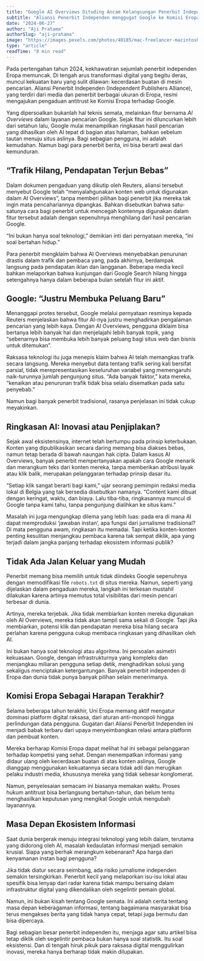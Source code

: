 ```yaml
---
title: "Google AI Overviews Dituding Ancam Kelangsungan Penerbit Independen"
subtitle: "Aliansi Penerbit Independen menggugat Google ke Komisi Eropa terkait fitur AI Overviews yang dinilai merugikan media dengan menurunkan trafik, pendapatan, dan visibilitas konten mereka."
date: "2024-06-27"
author: "Aji Pratama"
authorSlug: "aji-pratama"
image: "https://images.pexels.com/photos/40185/mac-freelancer-macintosh-macbook-40185.jpeg?auto=compress&cs=tinysrgb&w=800&h=400&fit=crop"
type: "article"
readTime: "8 min read"
---
```


Pada pertengahan tahun 2024, kekhawatiran sejumlah penerbit independen Eropa memuncak. Di tengah arus transformasi digital yang begitu deras, muncul kekuatan baru yang sulit dilawan: kecerdasan buatan di mesin pencarian. Aliansi Penerbit Independen (Independent Publishers Alliance), yang terdiri dari media dan penerbit berbagai ukuran di Eropa, resmi mengajukan pengaduan antitrust ke Komisi Eropa terhadap Google.

Yang dipersoalkan bukanlah hal teknis semata, melainkan fitur bernama *AI Overviews* dalam layanan pencarian Google. Sejak fitur ini diluncurkan lebih dari setahun lalu, Google mulai menampilkan ringkasan hasil pencarian yang dihasilkan oleh AI tepat di bagian atas halaman, bahkan sebelum tautan menuju situs aslinya. Bagi sebagian pengguna, ini adalah kemudahan. Namun bagi para penerbit berita, ini bisa berarti awal dari kemunduran.

## “Trafik Hilang, Pendapatan Terjun Bebas”

Dalam dokumen pengaduan yang dikutip oleh Reuters, aliansi tersebut menyebut Google telah “menyalahgunakan konten web untuk digunakan dalam AI Overviews”, tanpa memberi pilihan bagi penerbit jika mereka tak ingin mata pencahariannya dipangkas. Bahkan disebutkan bahwa satu-satunya cara bagi penerbit untuk mencegah kontennya digunakan dalam fitur tersebut adalah dengan sepenuhnya menghilang dari hasil pencarian Google.

“Ini bukan hanya soal teknologi,” demikian inti dari pernyataan mereka, “ini soal bertahan hidup.”

Para penerbit mengklaim bahwa AI Overviews menyebabkan penurunan drastis dalam trafik dan pembaca yang, pada akhirnya, berdampak langsung pada pendapatan iklan dan langganan. Beberapa media kecil bahkan melaporkan bahwa kunjungan dari Google Search hilang hingga setengahnya hanya dalam beberapa bulan setelah fitur ini aktif.

## Google: “Justru Membuka Peluang Baru”

Menanggapi protes tersebut, Google melalui pernyataan resminya kepada Reuters menjelaskan bahwa fitur AI-nya justru menghadirkan pengalaman pencarian yang lebih kaya. Dengan AI Overviews, pengguna diklaim bisa bertanya lebih banyak hal dan menjelajahi lebih banyak topik, yang “sebenarnya bisa membuka lebih banyak peluang bagi situs web dan bisnis untuk ditemukan”.

Raksasa teknologi itu juga menepis klaim bahwa AI telah memangkas trafik secara langsung. Mereka menyebut data tentang trafik sering kali bersifat parsial, tidak merepresentasikan keseluruhan variabel yang memengaruhi naik-turunnya jumlah pengunjung situs. “Ada banyak faktor,” kata mereka, “kenaikan atau penurunan trafik tidak bisa selalu disematkan pada satu penyebab.”

Namun bagi banyak penerbit tradisional, rasanya penjelasan ini tidak cukup meyakinkan.

## Ringkasan AI: Inovasi atau Penjiplakan?

Sejak awal eksistensinya, internet telah bertumpu pada prinsip keterbukaan. Konten yang dipublikasikan secara daring memang bisa diakses bebas, namun tetap berada di bawah naungan hak cipta. Dalam kasus AI Overviews, banyak penerbit mempertanyakan apakah cara Google menarik dan merangkum teks dari konten mereka, tanpa memberikan atribusi layak atau klik balik, merupakan pelanggaran terhadap prinsip dasar itu.

“Setiap klik sangat berarti bagi kami,” ujar seorang pemimpin redaksi media lokal di Belgia yang tak bersedia disebutkan namanya. “Content kami dibuat dengan keringat, waktu, dan biaya. Lalu tiba-tiba, ringkasannya muncul di Google tanpa kami tahu, tanpa pengunjung dialihkan ke situs kami.”

Masalah ini juga mengungkap dilema yang lebih luas: pada era di mana AI dapat memproduksi ‘jawaban instan’, apa fungsi dari jurnalisme tradisional? Di mata pengguna awam, ringkasan itu memadai. Tapi ketika konten-konten penting kesulitan menjangkau pembaca karena tak sempat diklik, apa yang terjadi dalam jangka panjang terhadap ekosistem informasi publik?

## Tidak Ada Jalan Keluar yang Mudah

Penerbit memang bisa memilih untuk tidak diindeks Google sepenuhnya dengan memodifikasi file `robots.txt` di situs mereka. Namun, seperti yang dijelaskan dalam pengaduan mereka, langkah ini terkesan mustahil dilakukan karena artinya memutus total visibilitas dari mesin pencari terbesar di dunia.

Artinya, mereka terjebak. Jika tidak membiarkan konten mereka digunakan oleh AI Overviews, mereka tidak akan tampil sama sekali di Google. Tapi jika membiarkan, potensi klik dan pendapatan mereka bisa hilang secara perlahan karena pengguna cukup membaca ringkasan yang dihasilkan oleh AI.

Ini bukan hanya soal teknologi atau algoritma. Ini persoalan asimetri kekuasaan. Google, dengan infrastrukturnya yang kompleks dan menjangkau miliaran pengguna setiap detik, menghadirkan solusi yang sekaligus menciptakan ketergantungan. Banyak penerbit independen di Eropa dan dunia tidak punya banyak pilihan selain menerimanya.

## Komisi Eropa Sebagai Harapan Terakhir?

Selama beberapa tahun terakhir, Uni Eropa memang aktif mengatur dominasi platform digital raksasa, dari aturan anti-monopoli hingga perlindungan data pengguna. Gugatan dari Aliansi Penerbit Independen ini menjadi babak terbaru dari upaya menyeimbangkan relasi antara platform dan pembuat konten.

Mereka berharap Komisi Eropa dapat melihat hal ini sebagai pelanggaran terhadap kompetisi yang sehat. Dengan menempatkan informasi yang didaur ulang oleh kecerdasan buatan di atas konten aslinya, Google dianggap menggunakan kekuatannya secara tidak adil dan merugikan pelaku industri media, khususnya mereka yang tidak sebesar konglomerat.

Namun, penyelesaian semacam ini biasanya memakan waktu. Proses hukum antitrust bisa berlangsung bertahun-tahun, dan belum tentu menghasilkan keputusan yang mengikat Google untuk mengubah layanannya.

## Masa Depan Ekosistem Informasi

Saat dunia bergerak menuju integrasi teknologi yang lebih dalam, terutama yang didorong oleh AI, masalah kedaulatan informasi menjadi semakin krusial. Siapa yang berhak merangkum kebenaran? Apa harga dari kenyamanan instan bagi pengguna?

Jika tidak diatur secara seimbang, ada risiko jurnalisme independen semakin tersingkirkan. Penerbit kecil yang melaporkan isu-isu lokal atau spesifik bisa lenyap dari radar karena tidak mampu bersaing dalam infrastruktur digital yang dikendalikan oleh segelintir pemain global.

Namun, ini bukan kisah tentang Google semata. Ini adalah cerita tentang masa depan keberagaman informasi, tentang bagaimana masyarakat bisa terus mengakses berita yang tidak hanya cepat, tetapi juga bermutu dan bisa dipercaya.

Bagi sebagian besar penerbit independen itu, menjaga agar satu artikel bisa tetap diklik oleh segelintir pembaca bukan hanya soal statistik. Itu soal eksistensi. Dan di tengah hiruk pikuk para raksasa digital menggulirkan inovasi, mereka hanya berharap tidak makin dilupakan.
